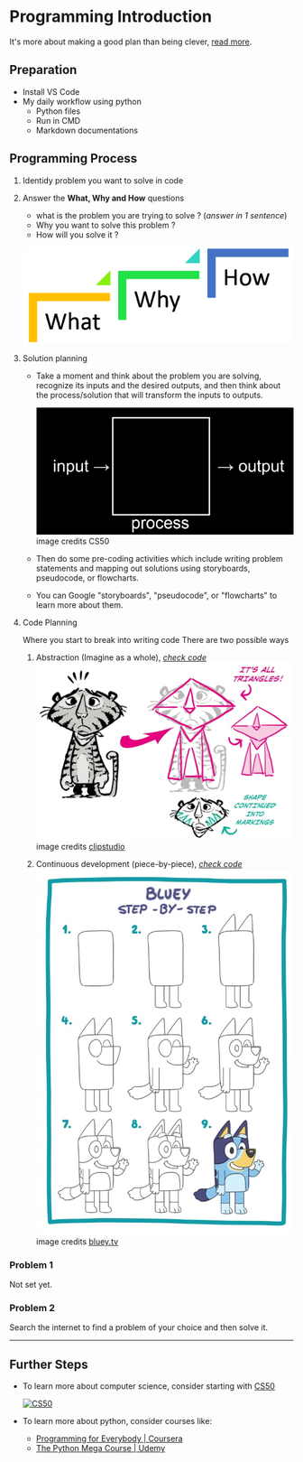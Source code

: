 # Programming Introduction
It's more about making a good plan than being clever, [read more](https://microcredentials.digitalpromise.org/explore/planning-before-programming).

## Preparation 

- Install VS Code
- My daily workflow using python  
  - Python files
  - Run in CMD
  - Markdown documentations


## Programming Process 

1) Identidy problem you want to solve in code
2) Answer the **What, Why and How** questions 
     - what is the problem you are trying to solve ? (*answer in 1 sentence*)
     - Why you want to solve this problem ? 
     - How will you solve it ? 

    ![What Why and How](resources/images/What-Why-and-How.png)

3) Solution planning

   - Take a moment and think about the problem you are solving, recognize its inputs and the desired outputs, and then think about the process/solution that will transform the inputs to outputs. 

      ![input-process-output](resources/images/input-process-output.jpg)
      <br>image credits CS50
    
   - Then do some pre-coding activities which include writing problem statements and mapping out solutions using storyboards, pseudocode, or flowcharts.

   - You can Google "storyboards", "pseudocode", or "flowcharts" to learn more about them.

4) Code Planning
 
    Where you start to break into writing code
    There are two possible ways
      1) Abstraction (Imagine as a whole), [*check code*](resources/02-programming-intro/abstraction.py)
        ![Abstraction](resources/images/abstraction.jpg)
        <br>image credits [clipstudio](https://www.clipstudio.net/how-to-draw/archives/160863)

      2) Continuous development (piece-by-piece), [*check code*](resources/02-programming-intro/continuous-development.ipynb)
        ![Continuous development](resources/images/continuous-development.jpg)
        <br>image credits [bluey.tv](https://www.bluey.tv/make/how-to-draw-bluey/)

### Problem 1 

Not set yet.

### Problem 2 

Search the internet to find a problem of your choice and then solve it.

---

## Further Steps 

- To learn more about computer science, consider starting with [CS50](https://pll.harvard.edu/course/cs50-introduction-computer-science) 

  [![CS50](https://pll.harvard.edu/sites/default/files/styles/16_9_medium/public/course/CS50x_pll.png)](https://pll.harvard.edu/course/cs50-introduction-computer-science)

- To learn more about python, consider courses like: 
  - [Programming for Everybody | Coursera](https://www.coursera.org/learn/python)
  - [The Python Mega Course | Udemy](https://www.udemy.com/course/the-python-mega-course)